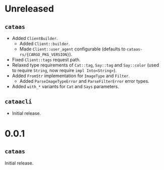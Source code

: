 # Unreleased

## `cataas`

- Added `ClientBuilder`.
  - Added `Client::builder`.
  - Made `Client::user_agent` configurable (defaults to `cataas-rs/{CARGO_PKG_VERSION}`).
- Fixed `Client::tags` request path.
- Relaxed type requirements of `Cat::tag`, `Say::tag` and `Say::color` (used to require `String`,
  now require `impl Into<String>`).
- Added `FromStr` implementation for `ImageType` and `Filter`.
  - Added `ParseImageTypeError` and `ParseFilterError` error types.
- Added `with_*` variants for `Cat` and `Says` parameters.

## `cataacli`

- Initial release.

# 0.0.1

## `cataas`

Initial release.
